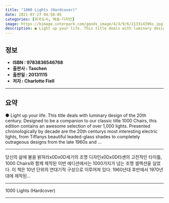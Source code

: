 ```yaml
---
title: "1000 Lights (Hardcover)"
date: 2021-07-27 04:58:05
categories: [외국도서, 예술-디자인]
image: https://bimage.interpark.com/goods_image/4/3/9/6/213314396s.jpg
description: ● Light up your life. This title deals with luminary design of the 20th century. Designed to be a companion to our classic title 1000 Chairs, this edition cont
---
```


## **정보**

- **ISBN : 9783836546768**
- **출판사 : Taschen**
- **출판일 : 20131115**
- **저자 : Charlotte Fiell**

------



## **요약**

●  Light up your life. This title deals with luminary design of the 20th century. Designed to be a companion to our classic title 1000 Chairs, this edition contains an awesome selection of over 1,000 lights. Presented chronologically by decade are the 20th centurys most interesting electric lights, from Tiffanys beautiful leaded-glass shades to completely outrageous designs from the late 1960s and ...

------

당신의 삶에 불을 밝혀라x0Dx0D세기의 조명 디자인x0Dx0D타셴의 고전적인 타이틀, 1000 Chairs와 함께 제작된 이번 에디션에서는 1000가지가 넘는 조명 셀렉션을 실었다. 이 책은 10년 단위의 연대기적 구성으로 이루어져 있다. 1960년대 후반에서 1970년대에 제작된... 

------


1000 Lights (Hardcover) 

------


